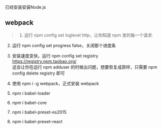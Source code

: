 已经安装安装Node.js
## webpack
>1. 运行 npm config set loglevel http，让你知道 npm 发的每一个请求.<br>
2. 运行 npm config set progress false，关闭那个进度条<br>
3. 安装速度变快，运行 npm config set registry https://registry.npm.taobao.org/<br>
这会让你在运行 npm adduser 的时候出问题，想要恢复成原样，只需要 npm config delete registry 即可


1. 使用 npm i -g webpack，正式安装 webpack
2. npm i babel-loader
3. npm i babel-core
4. npm i babel-preset-es2015
5. npm i babel-preset-react
